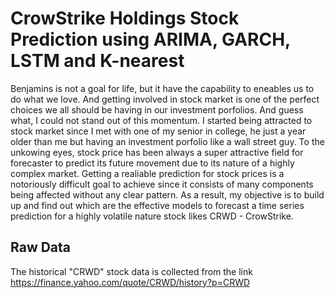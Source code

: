 # CrowStrike Holdings Stock Prediction using ARIMA, GARCH, LSTM and K-nearest 

Benjamins is not a goal for life, but it have the capability to eneables us to do what we love. And getting involved in stock market is one of the perfect choices we all should be having in our investment porfolios. And guess what, I could not stand out of this momentum. I started being attracted to stock market since I met with one of my senior in college, he just a year older than me but having an investment porfolio like a wall street guy. To the unkowing eyes, stock price has been always a super attractive field for forecaster to predict its future movement due to its nature of a highly complex market. Getting a realiable prediction for stock prices is a notoriously difficult goal to achieve since it consists of many components being affected without any clear pattern. As a result, my objective is to build up and find out which are the effective models to forecast a time series prediction for a highly volatile nature stock likes CRWD - CrowStrike. 

## Raw Data

The historical "CRWD" stock data is collected from the link https://finance.yahoo.com/quote/CRWD/history?p=CRWD
